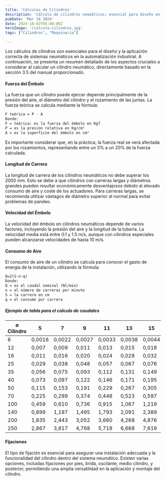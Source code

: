 ```yaml
---
title: 'Cálculos de Cilindros'
description: 'Cálculo de cilindros neumáticos: esencial para diseño en automatización. Incluye fuerza del émbolo, longitud de carrera, velocidad y consumo de aire'
pubDate: 'Mar 18 2024'
date: 2024-18-03T05:00:00Z
heroImage: '/calculo-cilindros.jpg'
tags: ["Cilindros", "Maquinaria"]

---
```

Los cálculos de cilindros son esenciales para el diseño y la aplicación correcta de sistemas neumáticos en la automatización industrial. A continuación, se presenta un resumen detallado de los aspectos cruciales a considerar al calcular un cilindro neumático, directamente basado en la sección 3.5 del manual proporcionado.

#### Fuerza del Émbolo

La fuerza que un cilindro puede ejercer depende principalmente de la presión del aire, el diámetro del cilindro y el rozamiento de las juntas. La fuerza teórica se calcula mediante la fórmula:
```markdown
F teórica = P · A
Donde:
F = teórica: ​es la fuerza del émbolo en Kgf
P = es la presión relativa en Kg/cm²
A = es la superficie del émbolo en cm²
```
Es importante considerar que, en la práctica, la fuerza real se verá afectada por los rozamientos, representando entre un 3% a un 20% de la fuerza calculada.

#### Longitud de Carrera

La longitud de carrera de los cilindros neumáticos no debe superar los 2000 mm. Esto se debe a que cilindros con carreras largas y diámetros grandes pueden resultar económicamente desventajosos debido al elevado consumo de aire y coste de los actuadores. Para carreras largas, se recomienda utilizar vástagos de diámetro superior al normal para evitar problemas de pandeo.

#### Velocidad del Émbolo

La velocidad del émbolo en cilindros neumáticos depende de varios factores, incluyendo la presión del aire y la longitud de la tubería. La velocidad media está entre 0.1 y 1.5 m/s, aunque con cilindros especiales pueden alcanzarse velocidades de hasta 10 m/s.

####  Consumo de Aire

El consumo de aire de un cilindro se calcula para conocer el gasto de energía de la instalación, utilizando la fórmula:
```markdown
Q=2(S⋅n⋅q)
Donde:
Q = es el caudal nominal (Nl/min)
n = el número de carreras por minuto
S = la carrera en cm
q = el consumo por carrera
```
##### Ejemplo de tabla para el calculo de caudales

| ∅ Cilindro | 5  | 7 | 9 | 11 | 13| 15 |
|------------|----|---|---|---|---|----|
| 6  | 0,0016| 0,0022| 0,0027| 0,0033 |0,0038 |0,0044
| 12  | 0,007| 0,009 |0,011| 0,013| 0,015 |0,018
| 16  | 0,011| 0,016| 0,020 |0,024 |0,028| 0,032
| 25  |0,029 |0,038 |0,048| 0,057| 0,067| 0,076
| 35  | 0,056 |0,075 |0,093 |0,112 |0,131| 0,149
| 40  | 0,073 |0,097| 0,122 |0,146 |0,171 |0,195
| 50  | 0,115 |0,153 |0,191 |0,229 |0,267| 0,305
| 70  | 0,225 |0,299| 0,374 |0,448| 0,523 |0,597
| 100  | 0,459| 0,610 |0,736 |0,915| 1,067| 1,219
| 140  | 0,899 |1,197 |1,495 |1,793| 2,091 |2,389
| 200  | 1,835 |2,443 |3,052| 3,660| 4,268| 4,876
| 250  | 2,867 |3,817| 4,768| 5,718| 6,668 |7,619

#### Fijaciones

El tipo de fijación es esencial para asegurar una instalación adecuada y la funcionalidad del cilindro dentro del sistema neumático. Existen varias opciones, incluidas fijaciones por pies, brida, oscilante, medio cilindro, y posterior, permitiendo una amplia versatilidad en la aplicación y montaje del cilindro​​.